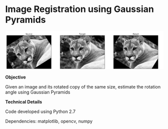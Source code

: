 # Image Registration using Gaussian Pyramids

![overview.png](overview.png)

**Objective**

Given an image and its rotated copy of the same size, estimate the rotation angle using Gaussian Pyramids

**Technical Details**

Code developed using Python 2.7

Dependencies: matplotlib, opencv, numpy
